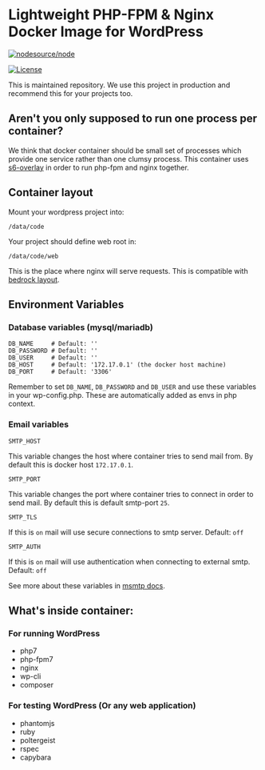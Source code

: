 # Lightweight PHP-FPM & Nginx Docker Image for WordPress
[![nodesource/node](http://dockeri.co/image/devgeniem/alpine-wordpress)](https://registry.hub.docker.com/u/devgeniem/alpine-wordpress/)

[![License](http://img.shields.io/:license-mit-blue.svg?style=flat-square)](http://badges.mit-license.org)

This is maintained repository. We use this project in production and recommend this for your projects too.

## Aren't you only supposed to run one process per container?
We think that docker container should be small set of processes which provide one service rather than one clumsy process. This container uses [s6-overlay](https://github.com/just-containers/s6-overlay) in order to run php-fpm and nginx together.

## Container layout
Mount your wordpress project into:
```
/data/code
```

Your project should define web root in:
```
/data/code/web
```
This is the place where nginx will serve requests. This is compatible with [bedrock layout](https://github.com/roots/bedrock).

## Environment Variables

### Database variables (mysql/mariadb)

```
DB_NAME     # Default: ''
DB_PASSWORD # Default: ''
DB_USER     # Default: ''
DB_HOST     # Default: '172.17.0.1' (the docker host machine)
DB_PORT     # Default: '3306'
```

Remember to set `DB_NAME`, `DB_PASSWORD` and `DB_USER` and use these variables in your wp-config.php. These are automatically added as envs in php context.

### Email variables

```
SMTP_HOST
```

This variable changes the host where container tries to send mail from. By default this is docker host ```172.17.0.1```.

```
SMTP_PORT
```

This variable changes the port where container tries to connect in order to send mail. By default this is default smtp-port ```25```.

```
SMTP_TLS
```

If this is `on` mail will use secure connections to smtp server. Default: `off`

```
SMTP_AUTH
```

If this is `on` mail will use authentication when connecting to external smtp. Default: `off`

See more about these variables in [msmtp docs](http://msmtp.sourceforge.net/doc/msmtp.html#Authentication).

## What's inside container:
### For running WordPress
- php7
- php-fpm7
- nginx
- wp-cli
- composer

### For testing WordPress (Or any web application)
- phantomjs
- ruby
- poltergeist
- rspec
- capybara
